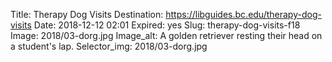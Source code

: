 Title: Therapy Dog Visits
Destination: https://libguides.bc.edu/therapy-dog-visits
Date: 2018-12-12 02:01
Expired: yes
Slug: therapy-dog-visits-f18
Image: 2018/03-dorg.jpg
Image_alt: A golden retriever resting their head on a student's lap. 
Selector_img: 2018/03-dorg.jpg